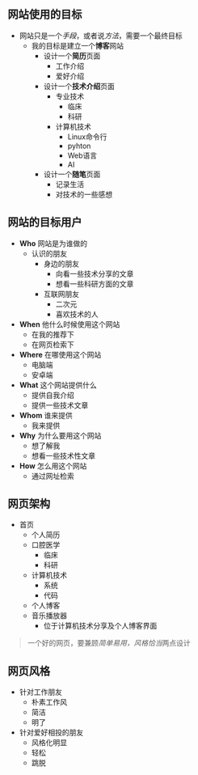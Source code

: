 ## 网站使用的目标
- 网站只是一个*手段*，或者说*方法*，需要一个最终目标
	- 我的目标是建立一个**博客**网站
		- 设计一个**简历**页面
			- 工作介绍
			- 爱好介绍
		- 设计一个**技术介绍**页面
			- 专业技术
				- 临床
				- 科研
			- 计算机技术
				- Linux命令行
				- pyhton
				- Web语言
				- AI
		- 设计一个**随笔**页面
			- 记录生活
			- 对技术的一些感想
## 网站的目标用户
- **Who** 网站是为谁做的
	- 认识的朋友
		- 身边的朋友
			- 向看一些技术分享的文章
			- 想看一些科研方面的文章
		- 互联网朋友
			- 二次元
			- 喜欢技术的人
- **When** 他什么时候使用这个网站
	- 在我的推荐下
	- 在网页检索下
- **Where** 在哪使用这个网站
	- 电脑端
	- 安卓端
- **What** 这个网站提供什么
	- 提供自我介绍
	- 提供一些技术文章
- **Whom** 谁来提供
	- 我来提供
- **Why** 为什么要用这个网站
	- 想了解我
	- 想看一些技术性文章
- **How** 怎么用这个网站
	- 通过网址检索
## 网页架构
- 首页
	- 个人简历
	- 口腔医学
		- 临床
		- 科研
	- 计算机技术
		- 系统
		- 代码
	- 个人博客
	- 音乐播放器
		- 位于计算机技术分享及个人博客界面

>一个好的网页，要兼顾*简单易用，风格恰当*两点设计

## 网页风格
- 针对工作朋友
	- 朴素工作风
	- 简洁
	- 明了
- 针对爱好相投的朋友
	- 风格化明显
	- 轻松
	- 跳脱
